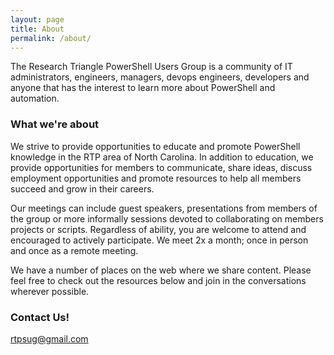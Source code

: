 ```yaml
---
layout: page
title: About
permalink: /about/
---
```


The Research Triangle PowerShell Users Group is a community of IT administrators, engineers, managers, devops engineers, developers and anyone that has the interest to learn more about PowerShell and automation.

### What we're about

We strive to provide opportunities to educate and promote PowerShell knowledge in the RTP area of North Carolina. In addition to education, we provide opportunities for members to communicate, share ideas, discuss employment opportunities and promote resources to help all members succeed and grow in their careers.

Our meetings can include guest speakers, presentations from members of the group or more informally sessions devoted to collaborating on members projects or scripts. Regardless of ability, you are welcome to attend and encouraged to actively participate. We meet 2x a month; once in person and once as a remote meeting.

We have a number of places on the web where we share content. Please feel free to check out the resources below and join in the conversations wherever possible.

### Contact Us!

[rtpsug@gmail.com](mailto:rtpsug@gmail.com)